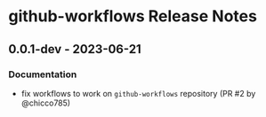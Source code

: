 # github-workflows Release Notes

## 0.0.1-dev - 2023-06-21

### Documentation

- fix workflows to work on `github-workflows` repository (PR #2 by @chicco785)
